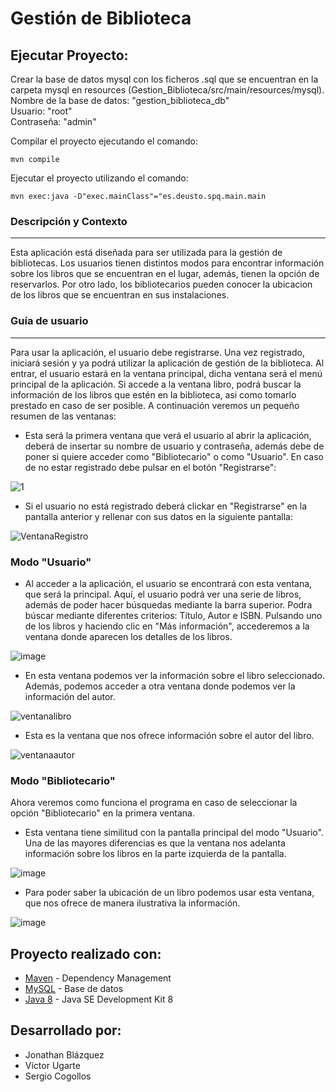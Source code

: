Gestión de Biblioteca
=====================

## Ejecutar Proyecto:
Crear la base de datos mysql con los ficheros .sql que se encuentran en la carpeta mysql en resources (Gestion_Biblioteca/src/main/resources/mysql).
Nombre de la base de datos: "gestion_biblioteca_db" <br/>
Usuario: "root" <br/>
Contraseña: "admin" <br/>

Compilar el proyecto ejecutando el comando:
```
mvn compile
```

Ejecutar el proyecto utilizando el comando:
```
mvn exec:java -D"exec.mainClass"="es.deusto.spq.main.main 
````

### Descripción y Contexto
---
  Esta aplicación está diseñada para ser utilizada para la gestión de bibliotecas. Los usuarios tienen distintos modos para encontrar información sobre los libros que se encuentran en el lugar, además, tienen la opción de reservarlos. Por otro lado, los bibliotecarios pueden conocer la ubicacion de los libros que se encuentran en sus instalaciones.

### Guía de usuario
---
Para usar la aplicación, el usuario debe registrarse. Una vez registrado, iniciará sesión y ya podrá utilizar la aplicación de gestión de la biblioteca.
Al entrar, el usuario estará en la ventana principal, dicha ventana será el menú principal de la aplicación. 
Si accede a la ventana libro, podrá buscar la información de los libros que estén en la biblioteca, asi como tomarlo prestado en caso de ser posible.
A continuación veremos un pequeño resumen de las ventanas:

* Esta será la primera ventana que verá el usuario al abrir la aplicación, deberá de insertar su nombre de usuario y contraseña, además debe de poner si quiere acceder como "Bibliotecario" o como "Usuario". En caso de no estar registrado debe pulsar en el botón "Registrarse":

![1](https://user-images.githubusercontent.com/43268879/80314464-f07fd900-87f1-11ea-9ed6-3223cc865670.JPG)

* Si el usuario no está registrado deberá clickar en "Registrarse" en la pantalla anterior y rellenar con sus datos en la siguiente pantalla:

![VentanaRegistro](https://user-images.githubusercontent.com/43268879/78472206-40a9d500-7737-11ea-8112-5b9c3d0b2a3d.jpg)

### Modo "Usuario"

* Al acceder a la aplicación, el usuario se encontrará con esta ventana, que será la principal. Aquí, el usuario podrá ver una serie de libros, además de poder hacer búsquedas mediante la barra superior. Podra búscar mediante diferentes criterios: Título, Autor e ISBN. Pulsando uno de los libros y haciendo clic en "Más información", accederemos a la ventana donde aparecen los detalles de los libros.

![image](https://user-images.githubusercontent.com/43268879/80314598-c4b12300-87f2-11ea-8982-0ba5fc262a8f.png)

* En esta ventana podemos ver la información sobre el libro seleccionado. Además, podemos acceder a otra ventana donde podemos ver la información del autor.

![ventanalibro](https://user-images.githubusercontent.com/43268879/80314697-51f47780-87f3-11ea-86ea-0b8548faf9da.JPG)

* Esta es la ventana que nos ofrece información sobre el autor del libro.

![ventanaautor](https://user-images.githubusercontent.com/43268879/80314766-b0215a80-87f3-11ea-9cca-058ba15b0116.JPG)

### Modo "Bibliotecario"

Ahora veremos como funciona el programa en caso de seleccionar la opción "Bibliotecario" en la primera ventana.

* Esta ventana tiene similitud con la pantalla principal del modo "Usuario". Una de las mayores diferencias es que la ventana nos adelanta información sobre los libros en la parte izquierda de la pantalla.

![image](https://user-images.githubusercontent.com/43268879/80314802-f1b20580-87f3-11ea-8ca7-e0f27ee31c20.png)

* Para poder saber la ubicación de un libro podemos usar esta ventana, que nos ofrece de manera ilustrativa la información.

![image](https://user-images.githubusercontent.com/43268879/80314857-6127f500-87f4-11ea-98d3-49d17eaa555c.png)


## Proyecto realizado con:
* [Maven](https://maven.apache.org/) - Dependency Management
* [MySQL](https://www.mysql.com/) - Base de datos
* [Java 8](https://www.oracle.com/java/technologies/javase/javase-jdk8-downloads.html) - Java SE Development Kit 8

## Desarrollado por:
* Jonathan Blázquez 
* Víctor Ugarte 
* Sergio Cogollos
